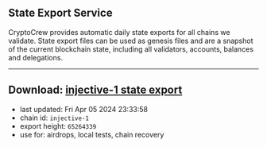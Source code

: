 ## State Export Service
CryptoCrew provides automatic daily state exports for all chains we validate. State export files can be used as genesis files and are a snapshot of the current blockchain state, including all validators, accounts, balances and delegations.

---
**Download: [injective-1 state export](https://dl-eu2.ccvalidators.com/SERVICE/injective/injective-1_export_65264339.json)**
---

- last updated: Fri Apr 05 2024 23:33:58
- chain id: `injective-1`
- export height: `65264339`
- use for: airdrops, local tests, chain recovery
